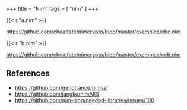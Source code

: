 +++
title = "Nim"
tags = [ "nim" ]
+++

{{< r "a.nim" >}}

<https://github.com/cheatfate/nimcrypto/blob/master/examples/cbc.nim>

{{< r "b.nim" >}}

<https://github.com/cheatfate/nimcrypto/blob/master/examples/ecb.nim>

## References

- <https://github.com/genotrance/nimssl>
- <https://github.com/jangko/nimAES>
- <https://github.com/nim-lang/needed-libraries/issues/100>
